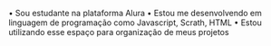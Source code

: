 • Sou estudante na plataforma Alura
• Estou me desenvolvendo em linguagem de programação como Javascript, Scrath, HTML
• Estou utilizando esse espaço para organização de meus projetos

